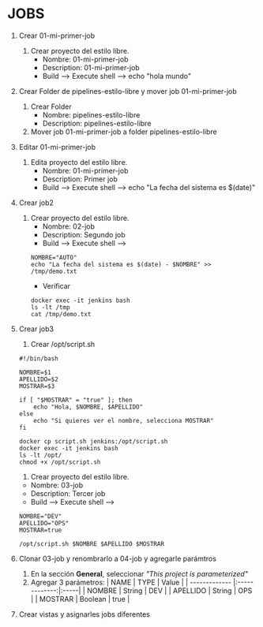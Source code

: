 # JOBS

1. Crear 01-mi-primer-job
    1. Crear proyecto del estilo libre.
        * Nombre: 01-mi-primer-job
        * Description: 01-mi-primer-job
        * Build --> Execute shell --> echo "hola mundo"

1. Crear Folder de pipelines-estilo-libre y mover job 01-mi-primer-job
    1. Crear Folder
        * Nombre: pipelines-estilo-libre
        * Description: pipelines-estilo-libre
    2. Mover job 01-mi-primer-job a folder pipelines-estilo-libre

1. Editar 01-mi-primer-job
    1. Edita proyecto del estilo libre.
        * Nombre: 01-mi-primer-job
        * Description: Primer job
        * Build --> Execute shell --> echo "La fecha del sistema es $(date)"

1. Crear job2
    1. Crear proyecto del estilo libre.
        * Nombre: 02-job
        * Description: Segundo job
        * Build --> Execute shell --> 
        ```console
        NOMBRE="AUTO"
        echo "La fecha del sistema es $(date) - $NOMBRE" >> /tmp/demo.txt
        ```        
        * Verificar
        ```console
        docker exec -it jenkins bash
        ls -lt /tmp
        cat /tmp/demo.txt
        ``` 
        
1. Crear job3

    1. Crear /opt/script.sh
    ```console
    #!/bin/bash

    NOMBRE=$1
    APELLIDO=$2
    MOSTRAR=$3

    if [ "$MOSTRAR" = "true" ]; then
        echo "Hola, $NOMBRE, $APELLIDO"
    else
        echo "Si quieres ver el nombre, selecciona MOSTRAR"
    fi
    ``` 

    ```console
    docker cp script.sh jenkins:/opt/script.sh
    docker exec -it jenkins bash
    ls -lt /opt/
    chmod +x /opt/script.sh
    ``` 
    
    1. Crear proyecto del estilo libre.
    * Nombre: 03-job
    * Description: Tercer job
    * Build --> Execute shell -->
    ```console
    NOMBRE="DEV"
    APELLIDO="OPS"
    MOSTRAR=true

    /opt/script.sh $NOMBRE $APELLIDO $MOSTRAR
    ``` 

1. Clonar 03-job y renombrarlo a 04-job y agregarle parámtros
    1. En la sección **General**, seleccionar _"This project is parameterized"_
    1. Agregar 3 parámetros:
        | NAME        | TYPE           | Value  |
        | ------------- |:-------------:|:-----|
        | NOMBRE        | String        | DEV |
        | APELLIDO      | String        | OPS |
        | MOSTRAR       | Boolean       | true |
        
1. Crear vistas y asignarles jobs diferentes
